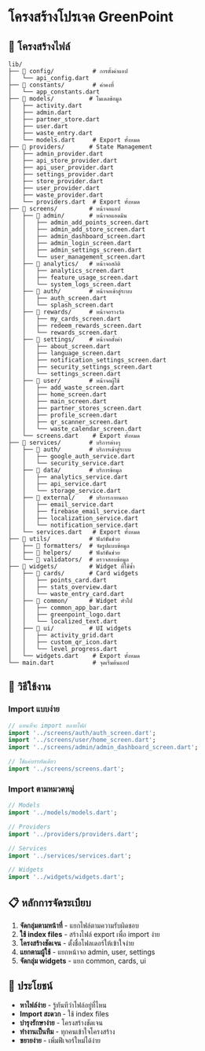 # โครงสร้างโปรเจค GreenPoint

## 📁 โครงสร้างไฟล์

```
lib/
├── 📁 config/           # การตั้งค่าแอป
│   └── api_config.dart
├── 📁 constants/        # ค่าคงที่
│   └── app_constants.dart
├── 📁 models/          # โมเดลข้อมูล
│   ├── activity.dart
│   ├── admin.dart
│   ├── partner_store.dart
│   ├── user.dart
│   ├── waste_entry.dart
│   └── models.dart     # Export ทั้งหมด
├── 📁 providers/       # State Management
│   ├── admin_provider.dart
│   ├── api_store_provider.dart
│   ├── api_user_provider.dart
│   ├── settings_provider.dart
│   ├── store_provider.dart
│   ├── user_provider.dart
│   ├── waste_provider.dart
│   └── providers.dart  # Export ทั้งหมด
├── 📁 screens/         # หน้าจอแอป
│   ├── 📁 admin/       # หน้าจอแอดมิน
│   │   ├── admin_add_points_screen.dart
│   │   ├── admin_add_store_screen.dart
│   │   ├── admin_dashboard_screen.dart
│   │   ├── admin_login_screen.dart
│   │   ├── admin_settings_screen.dart
│   │   └── user_management_screen.dart
│   ├── 📁 analytics/   # หน้าจอสถิติ
│   │   ├── analytics_screen.dart
│   │   ├── feature_usage_screen.dart
│   │   └── system_logs_screen.dart
│   ├── 📁 auth/        # หน้าจอเข้าสู่ระบบ
│   │   ├── auth_screen.dart
│   │   └── splash_screen.dart
│   ├── 📁 rewards/     # หน้าจอรางวัล
│   │   ├── my_cards_screen.dart
│   │   ├── redeem_rewards_screen.dart
│   │   └── rewards_screen.dart
│   ├── 📁 settings/    # หน้าจอตั้งค่า
│   │   ├── about_screen.dart
│   │   ├── language_screen.dart
│   │   ├── notification_settings_screen.dart
│   │   ├── security_settings_screen.dart
│   │   └── settings_screen.dart
│   ├── 📁 user/        # หน้าจอผู้ใช้
│   │   ├── add_waste_screen.dart
│   │   ├── home_screen.dart
│   │   ├── main_screen.dart
│   │   ├── partner_stores_screen.dart
│   │   ├── profile_screen.dart
│   │   ├── qr_scanner_screen.dart
│   │   └── waste_calendar_screen.dart
│   └── screens.dart    # Export ทั้งหมด
├── 📁 services/        # บริการต่างๆ
│   ├── 📁 auth/        # บริการเข้าสู่ระบบ
│   │   ├── google_auth_service.dart
│   │   └── security_service.dart
│   ├── 📁 data/        # บริการข้อมูล
│   │   ├── analytics_service.dart
│   │   ├── api_service.dart
│   │   └── storage_service.dart
│   ├── 📁 external/    # บริการภายนอก
│   │   ├── email_service.dart
│   │   ├── firebase_email_service.dart
│   │   ├── localization_service.dart
│   │   └── notification_service.dart
│   └── services.dart   # Export ทั้งหมด
├── 📁 utils/           # ฟังก์ชันช่วย
│   ├── 📁 formatters/  # จัดรูปแบบข้อมูล
│   ├── 📁 helpers/     # ฟังก์ชันช่วย
│   └── 📁 validators/  # ตรวจสอบข้อมูล
├── 📁 widgets/         # Widget ที่ใช้ซ้ำ
│   ├── 📁 cards/       # Card widgets
│   │   ├── points_card.dart
│   │   ├── stats_overview.dart
│   │   └── waste_entry_card.dart
│   ├── 📁 common/      # Widget ทั่วไป
│   │   ├── common_app_bar.dart
│   │   ├── greenpoint_logo.dart
│   │   └── localized_text.dart
│   ├── 📁 ui/          # UI widgets
│   │   ├── activity_grid.dart
│   │   ├── custom_qr_icon.dart
│   │   └── level_progress.dart
│   └── widgets.dart    # Export ทั้งหมด
└── main.dart           # จุดเริ่มต้นแอป
```

## 🎯 วิธีใช้งาน

### Import แบบง่าย
```dart
// แทนที่จะ import หลายไฟล์
import '../screens/auth/auth_screen.dart';
import '../screens/user/home_screen.dart';
import '../screens/admin/admin_dashboard_screen.dart';

// ใช้แค่บรรทัดเดียว
import '../screens/screens.dart';
```

### Import ตามหมวดหมู่
```dart
// Models
import '../models/models.dart';

// Providers
import '../providers/providers.dart';

// Services
import '../services/services.dart';

// Widgets
import '../widgets/widgets.dart';
```

## 📋 หลักการจัดระเบียบ

1. **จัดกลุ่มตามหน้าที่** - แยกไฟล์ตามความรับผิดชอบ
2. **ใช้ index files** - สร้างไฟล์ export เพื่อ import ง่าย
3. **โครงสร้างชัดเจน** - ตั้งชื่อโฟลเดอร์ให้เข้าใจง่าย
4. **แยกตามผู้ใช้** - แยกหน้าจอ admin, user, settings
5. **จัดกลุ่ม widgets** - แยก common, cards, ui

## 🔧 ประโยชน์

- **หาไฟล์ง่าย** - รู้ทันทีว่าไฟล์อยู่ที่ไหน
- **Import สะดวก** - ใช้ index files
- **บำรุงรักษาง่าย** - โครงสร้างชัดเจน
- **ทำงานเป็นทีม** - ทุกคนเข้าใจโครงสร้าง
- **ขยายง่าย** - เพิ่มฟีเจอร์ใหม่ได้ง่าย